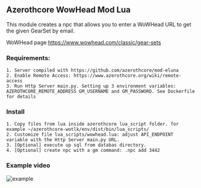 ## Azerothcore WowHead Mod Lua

This module creates a npc that allows you to enter a WoWHead URL to get the given GearSet by email.

WoWHead page https://www.wowhead.com/classic/gear-sets

### Requirements:
    1. Server compiled with https://github.com/azerothcore/mod-eluna
    2. Enable Remote Access: https://www.azerothcore.org/wiki/remote-access
    3. Run Http Server main.py. Setting up 3 environment variables: AZEROTHCORE_REMOTE_ADDRESS GM_USERNAME and GM_PASSWORD. See Dockerfile for details

### Install
    1. Copy files from lua inside azerothcore lua_script folder. for example ~/azerothcore-wotlk/env/dist/bin/lua_scripts/
    2. Customize file lua_scripts/wowhead.lua: adjust API_ENDPOINT variable with the Http Server main.py URL.
    3. [Optional] execute up sql from databas directory.
    4. [Optional] create npc with a gm command: .npc add 3442

### Example video
![example](assets/example.gif)
